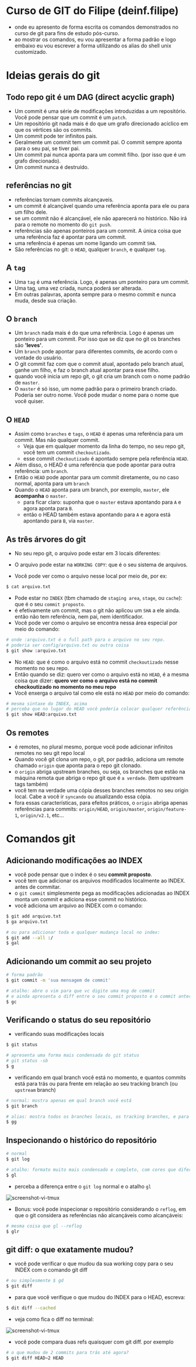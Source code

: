 # Curso de GIT do Filipe (deinf.filipe)

* onde eu apresento de forma escrita os comandos demonstrados no curso de git para fins de estudo pós-curso.
* ao mostrar os comandos, eu vou apresentar a forma padrão e logo embaixo eu vou escrever a forma utilizando os alias do shell unix customizado.

# Ideias gerais do git

## Todo repo git é um DAG (direct acyclic graph)

* Um commit é uma série de modificações introduzidas a um repositório. Você pode pensar que um commit é um `patch`.
* Um repositório git nada mais é do que um grafo direcionado acíclico em que os vértices são os commits.
* Um commit pode ter infinitos pais.
* Geralmente um commit tem um commit pai. O commit sempre aponta para o seu pai, se tiver pai.
* Um commit pai nunca aponta para um commit filho. (por isso que é um grafo direcionado).
* Um commit nunca é destruído.

## referências no git

* referências tornam commits alcançaveis.
* um commit é alcançável quando uma referência aponta para ele ou para um filho dele.
* se um commit não é alcançável, ele não aparecerá no histórico. Não irá para o remote no momento do `git push`.
* referências são apenas ponteiros para um commit. A única coisa que uma referência faz é apontar para um commit.
* uma referência é apenas um nome ligando um commit `SHA`.
* São referências no git: o `HEAD`, qualquer `branch`, e qualquer `tag`.


## A `tag`

* Uma `tag` é uma referência. Logo, é apenas um ponteiro para um commit.
* Uma tag, uma vez criada, nunca poderá ser alterada. 
* Em outras palavras, aponta sempre para o mesmo commit e nunca muda, desde sua criação.

## O `branch`

* Um `branch` nada mais é do que uma referência. Logo é apenas um ponteiro para um commit. Por isso que se diz que no git os branches são __'leves'__.
* Um `branch` pode apontar para diferentes commits, de acordo com o vontade do usuário.
* O git commit faz com que o commit atual, apontado pelo branch atual, ganhe um filho, e faz o branch atual apontar para esse filho.
* quando você inicia um repo git, o git cria um branch com o nome padrão de `master`. 
* O `master` é só isso, um nome padrão para o primeiro branch criado. Poderia ser outro nome. Você pode mudar o nome para o nome que você quiser.


## O `HEAD`

* Assim como `branches` e `tags`, o `HEAD` é apenas uma referência para um commit. Mas não qualquer commit.
  * Veja que em qualquer momento da linha do tempo, no seu repo git, você tem um commit `checkoutizado`.
  * esse commit `checkoutizado` é apontado sempre pela referência `HEAD`.
* Além disso, o HEAD é uma referência que pode apontar para outra referência: um `branch`.
* Então o `HEAD` pode apontar para um commit diretamente, ou no caso normal, aponta para um `branch`
* Quando o `HEAD` aponta para um branch, por exemplo, `master`, ele __acompanha__ o `master`.
  * para ficar claro: suponha que o `master` estava apontando para `A` e agora aponta para `B`. 
  * então o HEAD também estava apontando para `A` e agora está apontando para `B`, via `master`.

## As __três árvores__ do git

* No seu repo git, o arquivo pode estar em 3 locais diferentes:

* O arquivo pode estar na `WORKING COPY`: que é o seu sistema de arquivos.
* Você pode ver como o arquivo nesse local por meio de, por ex: 

```sh
$ cat arquivo.txt
```

* Pode estar no `INDEX` (tbm chamado de `staging area`, `stage`, ou `cache`): que é o seu `commit proposto`. 
* é efetivamente um commit, mas o git não aplicou um `SHA` a ele ainda. então não tem referência, nem pai, nem identificador.
* Você pode ver como o arquivo se encontra nessa área especial por meio do comando: 

```sh
# onde :arquivo.txt é o full path para o arquivo no seu repo.
# poderia ser config/arquivo.txt ou outra coisa
$ git show :arquivo.txt
```

* No `HEAD`: que é como o arquivo está no commit `checkoutizado` nesse momento no seu repo.
* Então quando se diz: quero ver como o arquivo está no `HEAD`, é a mesma coisa que dizer: __quero ver como o arquivo está no commit checkoutizado no momento no meu repo__
* Você enxerga o arquivo tal como ele está no `HEAD` por meio do comando:

```sh
# mesma sintaxe do INDEX, acima
# perceba que no lugar do HEAD você poderia colocar qualquer referência: um branch, uma tag, um commit SHA, etc...
$ git show HEAD:arquivo.txt
```

## Os remotes

* é remotes, no plural mesmo, porque você pode adicionar infinitos remotes no seu git repo local
* Quando você git clona um repo, o git, por padrão, adiciona um remote chamado `origin` que aponta para o repo git clonado.
* o `origin` abriga upstream branches, ou seja, os branches que estão na máquina remota que abriga o repo git que é `a verdade`. (tem upstream tags também)
* você tem na verdade uma cópia desses branches remotos no seu origin local. Cabe a você ir `syncando` ou atualizando essa cópia.
* fora essas características, para efeitos práticos, o `origin` abriga apenas referências para commits: `origin/HEAD`, `origin/master`, `origin/feature-1`, `origin/v2.1`, etc...

# Comandos git

## Adicionando modificações ao INDEX

* você pode pensar que o index é o seu __commit proposto__.
* você tem que adicionar os arquivos modificados localmente ao INDEX. antes de commitar.
* o `git commit` simplesmente pega as modificações adicionadas ao INDEX monta um commit e adiciona esse commit no histórico.
* você adiciona um arquivo ao INDEX com o comando:

```sh
$ git add arquivo.txt
$ ga arquivo.txt

# ou para adicionar toda e qualquer mudança local no index:
$ git add --all :/
$ gal
```

## Adicionando um commit ao seu projeto

```sh
# forma padrão
$ git commit -m 'sua mensagem de commit'

# atalho: abre o vim para que vc digite uma msg de commit 
# e ainda apresenta o diff entre o seu commit proposto e o commit anterior
$ gc 
```

## Verificando o status do seu repositório

* verificando suas modificações locais

```sh
$ git status

# apresenta uma forma mais condensada do git status
# git status -sb
$ g
```

* verificando em qual branch você está no momento, e quantos commits está para trás ou para frente em relação ao seu tracking branch (ou `upstream` branch)

```sh
# normal: mostra apenas em qual branch você está
$ git branch

# alias: mostra todos os branches locais, os tracking branches, e para quais commits cada respectivo branch está apontando
$ gg
```

## Inspecionando o histórico do repositório

```sh
# normal
$ git log

# atalho: formato muito mais condensado e completo, com cores que diferenciam diferentes categorias de informação, mostra as referências, etc...
$ gl
```

* perceba a diferença entre o `git log` normal e o atalho `gl`

![screenshot-vi-tmux](http://git/DEINF.FILIPE/cursogit/raw/misc/img/diff-gl-gitlog.png)

* Bonus: você pode inspecionar o repositório considerando o `reflog`, em que o git considera as referências não alcançáveis como alcançáveis:

```sh
# mesma coisa que gl --reflog
$ glr
```

## git diff: o que exatamente mudou? 

* você pode verificar o que mudou da sua working copy para o seu INDEX com o comando git diff

```sh
# ou simplesmente $ gd
$ git diff 
```

* para que você verifique o que mudou do INDEX para o HEAD, escreva:

```sh
$ dit diff --cached
```

* veja como fica o diff no terminal:

![screenshot-vi-tmux](http://git/DEINF.FILIPE/cursogit/raw/misc/img/git-diff.png)

* você pode compara duas refs quaisquer com git diff. por exemplo

```sh
# o que mudou de 2 commits para trás até agora?
$ git diff HEAD~2 HEAD
```
